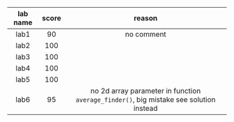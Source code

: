 | lab name | score | reason                                                                                 |
|:--------:|:-----:|:--------------------------------------------------------------------------------------:|
| lab1     |  90   | no comment                                                                             |
| lab2     | 100   |                                                                                        |
| lab3     | 100   |                                                                                        |
| lab4     | 100   |                                                                                        |
| lab5     | 100   |                                                                                        |
| lab6     |  95   | no 2d array parameter in function `average_finder()`, big mistake see solution instead |
